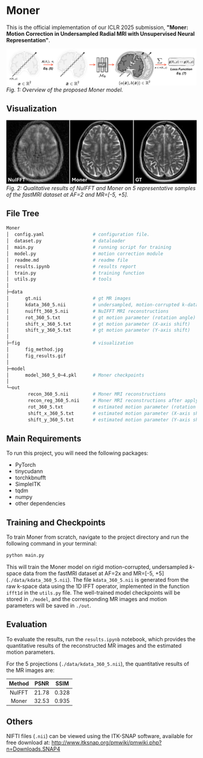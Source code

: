 # Moner

This is the official implementation of our ICLR 2025 submission, **"Moner: Motion Correction in Undersampled Radial MRI with Unsupervised Neural Representation"**.

![image](fig/fig_method.jpg)  
*Fig. 1: Overview of the proposed Moner model.*

## Visualization

![image](fig/fig_results.gif)  
*Fig. 2: Qualitative results of NuIFFT and Moner on 5 representative samples of the fastMRI dataset at AF=2 and MR=[-5, +5].*

## File Tree
```bash
Moner
│  config.yaml                  # configuration file.
│  dataset.py                   # dataloader
│  main.py                      # running script for training
│  model.py                     # motion correction module
│  readme.md                    # readme file
│  results.ipynb                # results report
│  train.py                     # training function
│  utils.py                     # tools
│
├─data
│      gt.nii                   # gt MR images
│      kdata_360_5.nii          # undersampled, motion-corrupted k-data
│      nuifft_360_5.nii         # NuIFFT MRI reconstructions
│      rot_360_5.txt            # gt motion parameter (rotation angle)
│      shift_x_360_5.txt        # gt motion parameter (X-axis shift)
│      shift_y_360_5.txt        # gt motion parameter (Y-axis shift)
│
├─fig                           # visualization
│      fig_method.jpg
│      fig_results.gif
│
├─model
│      model_360_5_0~4.pkl      # Moner checkpoints
│
└─out
        recon_360_5.nii         # Moner MRI reconstructions
        recon_reg_360_5.nii     # Moner MRI reconstructions after applying rigid registruction
        rot_360_5.txt           # estimated motion parameter (rotation angle)
        shift_x_360_5.txt       # estimated motion parameter (X-axis shift)
        shift_y_360_5.txt       # estimated motion parameter (Y-axis shift)
```



## Main Requirements
To run this project, you will need the following packages:
- PyTorch
- tinycudann
- torchkbnufft
- SimpleITK
- tqdm
- numpy
- other dependencies

## Training and Checkpoints

To train Moner from scratch, navigate to the project directory and run the following command in your terminal:

```bash
python main.py
```

This will train the Moner model on rigid motion-corrupted, undersampled *k*-space data from the fastMRI dataset at AF=2x and MR=[-5, +5] (`./data/kdata_360_5.nii`). The file `kdata_360_5.nii` is generated from the raw k-space data using the 1D IFFT operator, implemented in the function `ifft1d` in the `utils.py` file. The well-trained model checkpoints will be stored in `./model`, and the corresponding MR images and motion parameters will be saved in `./out`.


## Evaluation

To evaluate the results, run the `results.ipynb` notebook, which provides the quantitative results of the reconstructed MR images and the estimated motion parameters.

For the 5 projections (`./data/kdata_360_5.nii`), the quantitative results of the MR images are:

|Method         | PSNR  | SSIM |
|:------------------: |:--------------: | :------------: |
|NuIFFT   | 21.78 | 0.328 |
|Moner   | 32.53 | 0.935 |

## Others

NIFTI files (`.nii`) can be viewed using the ITK-SNAP software, available for free download at: http://www.itksnap.org/pmwiki/pmwiki.php?n=Downloads.SNAP4
